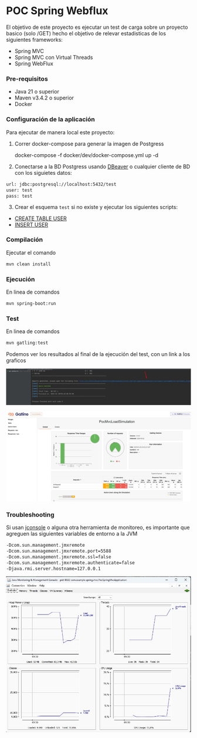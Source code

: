 # POC Spring Webflux
El objetivo de este proyecto es ejecutar un test de carga sobre un proyecto basico (solo /GET) hecho el objetivo de relevar estadisticas de los siguientes frameworks:

* Spring MVC
* Spring MVC con Virtual Threads
* Spring WebFlux

### Pre-requisitos
* Java 21 o superior
* Maven v3.4.2 o superior
* Docker

### Configuración de la aplicación

Para ejecutar de manera local este proyecto:

1) Correr docker-compose para generar la imagen de Postgress


    docker-compose -f docker/dev/docker-compose.yml up -d

2) Conectarse a la BD Postgress usando [DBeaver](https://dbeaver.io/) o cualquier cliente de BD con los siguietes datos:

```
url: jdbc:postgresql://localhost:5432/test
user: test
pass: test
```
3) Crear el esquema `test` si no existe y ejecutar los siguientes scripts:
- [CREATE TABLE USER](/docker/dev/CREATE_USER.sql)
- [INSERT USER](/docker/dev/INSERT_USER.sql)

### Compilación
Ejecutar el comando

```bash 
mvn clean install
```

### Ejecución

En linea de comandos
```bash
mvn spring-boot:run
```

### Test
En linea de comandos
```bash
mvn gatling:test
```
Podemos ver los resultados al final de la ejecución del test, con un link a los graficos

![](https://github.com/ewatemberg/poc-springmvc-springwebflux-springmvc_vt/blob/main/poc-spring-webflux/docs/img/link_test_result.jpg)

![](https://github.com/ewatemberg/poc-springmvc-springwebflux-springmvc_vt/blob/main/poc-spring-webflux/docs/img/test_result.jpg)

### Troubleshooting

Si usan [jconsole](https://web.mit.edu/java_v1.5.0_22/distrib/share/docs/guide/management/jconsole.html) o alguna otra herramienta de monitoreo, es importante que agreguen las siguientes variables de entorno a la JVM

```
-Dcom.sun.management.jmxremote 
-Dcom.sun.management.jmxremote.port=5588 
-Dcom.sun.management.jmxremote.ssl=false 
-Dcom.sun.management.jmxremote.authenticate=false 
-Djava.rmi.server.hostname=127.0.0.1
```

![](https://github.com/ewatemberg/poc-springmvc-springwebflux-springmvc_vt/blob/main/poc-spring-webflux/docs/img/jconsole.jpg)

